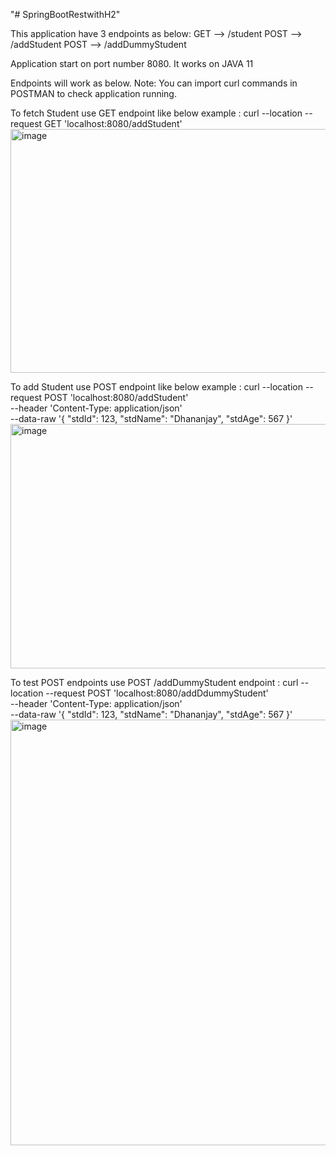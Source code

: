 "# SpringBootRestwithH2" 

This application have 3 endpoints as below:
GET --> /student
POST --> /addStudent
POST --> /addDummyStudent

Application start on port number 8080.
It works on JAVA 11

Endpoints will work as below.
Note: You can import curl commands in POSTMAN to check application running.

To fetch Student use GET endpoint like below example :
curl --location --request GET 'localhost:8080/addStudent'
<img width="989" height="390" alt="image" src="https://github.com/user-attachments/assets/9f1ddf74-4f65-4bad-b67a-a92d21290965" />


To add Student use POST endpoint like below example :
curl --location --request POST 'localhost:8080/addStudent' \
--header 'Content-Type: application/json' \
--data-raw '{
"stdId": 123,
"stdName": "Dhananjay",
"stdAge": 567
}'
<img width="987" height="391" alt="image" src="https://github.com/user-attachments/assets/f5871605-34d0-4c55-9aa3-8146ed243137" />


To test POST endpoints use POST /addDummyStudent endpoint :
curl --location --request POST 'localhost:8080/addDdummyStudent' \
--header 'Content-Type: application/json' \
--data-raw '{
"stdId": 123,
"stdName": "Dhananjay",
"stdAge": 567
}'
<img width="991" height="681" alt="image" src="https://github.com/user-attachments/assets/fd16a021-d897-440e-9c78-47175b3a9488" />



